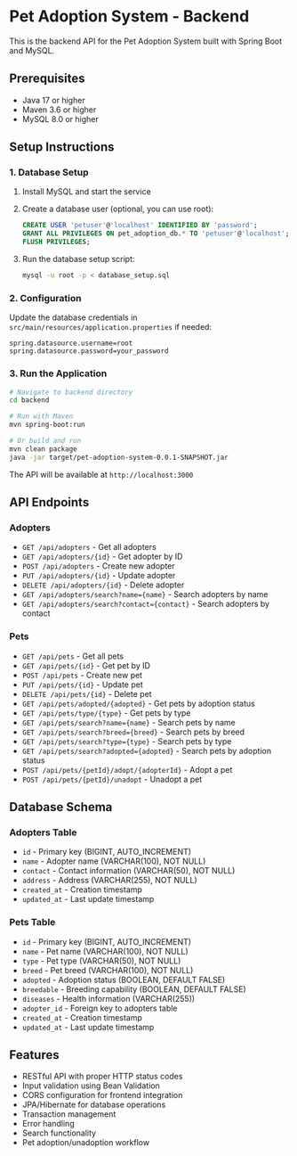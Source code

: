 # Pet Adoption System - Backend

This is the backend API for the Pet Adoption System built with Spring Boot and MySQL.

## Prerequisites

- Java 17 or higher
- Maven 3.6 or higher
- MySQL 8.0 or higher

## Setup Instructions

### 1. Database Setup

1. Install MySQL and start the service
2. Create a database user (optional, you can use root):
   ```sql
   CREATE USER 'petuser'@'localhost' IDENTIFIED BY 'password';
   GRANT ALL PRIVILEGES ON pet_adoption_db.* TO 'petuser'@'localhost';
   FLUSH PRIVILEGES;
   ```

3. Run the database setup script:
   ```bash
   mysql -u root -p < database_setup.sql
   ```

### 2. Configuration

Update the database credentials in `src/main/resources/application.properties` if needed:
```properties
spring.datasource.username=root
spring.datasource.password=your_password
```

### 3. Run the Application

```bash
# Navigate to backend directory
cd backend

# Run with Maven
mvn spring-boot:run

# Or build and run
mvn clean package
java -jar target/pet-adoption-system-0.0.1-SNAPSHOT.jar
```

The API will be available at `http://localhost:3000`

## API Endpoints

### Adopters
- `GET /api/adopters` - Get all adopters
- `GET /api/adopters/{id}` - Get adopter by ID
- `POST /api/adopters` - Create new adopter
- `PUT /api/adopters/{id}` - Update adopter
- `DELETE /api/adopters/{id}` - Delete adopter
- `GET /api/adopters/search?name={name}` - Search adopters by name
- `GET /api/adopters/search?contact={contact}` - Search adopters by contact

### Pets
- `GET /api/pets` - Get all pets
- `GET /api/pets/{id}` - Get pet by ID
- `POST /api/pets` - Create new pet
- `PUT /api/pets/{id}` - Update pet
- `DELETE /api/pets/{id}` - Delete pet
- `GET /api/pets/adopted/{adopted}` - Get pets by adoption status
- `GET /api/pets/type/{type}` - Get pets by type
- `GET /api/pets/search?name={name}` - Search pets by name
- `GET /api/pets/search?breed={breed}` - Search pets by breed
- `GET /api/pets/search?type={type}` - Search pets by type
- `GET /api/pets/search?adopted={adopted}` - Search pets by adoption status
- `POST /api/pets/{petId}/adopt/{adopterId}` - Adopt a pet
- `POST /api/pets/{petId}/unadopt` - Unadopt a pet

## Database Schema

### Adopters Table
- `id` - Primary key (BIGINT, AUTO_INCREMENT)
- `name` - Adopter name (VARCHAR(100), NOT NULL)
- `contact` - Contact information (VARCHAR(50), NOT NULL)
- `address` - Address (VARCHAR(255), NOT NULL)
- `created_at` - Creation timestamp
- `updated_at` - Last update timestamp

### Pets Table
- `id` - Primary key (BIGINT, AUTO_INCREMENT)
- `name` - Pet name (VARCHAR(100), NOT NULL)
- `type` - Pet type (VARCHAR(50), NOT NULL)
- `breed` - Pet breed (VARCHAR(100), NOT NULL)
- `adopted` - Adoption status (BOOLEAN, DEFAULT FALSE)
- `breedable` - Breeding capability (BOOLEAN, DEFAULT FALSE)
- `diseases` - Health information (VARCHAR(255))
- `adopter_id` - Foreign key to adopters table
- `created_at` - Creation timestamp
- `updated_at` - Last update timestamp

## Features

- RESTful API with proper HTTP status codes
- Input validation using Bean Validation
- CORS configuration for frontend integration
- JPA/Hibernate for database operations
- Transaction management
- Error handling
- Search functionality
- Pet adoption/unadoption workflow
